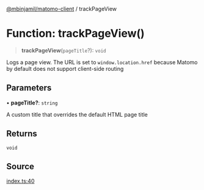 [@mbinjamil/matomo-client](../README.md) / trackPageView

# Function: trackPageView()

> **trackPageView**(`pageTitle`?): `void`

Logs a page view. The URL is set to `window.location.href` because Matomo
by default does not support client-side routing

## Parameters

• **pageTitle?**: `string`

A custom title that overrides the default HTML page title

## Returns

`void`

## Source

[index.ts:40](https://github.com/binjamil/matomo-client/blob/ffe9db3ab8b729a706d4a5e6374173837f833606/src/index.ts#L40)
